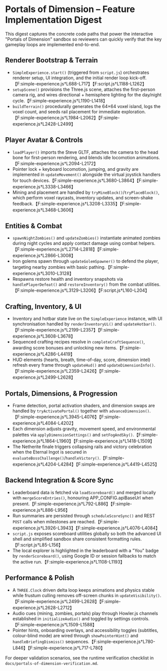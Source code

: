 # Portals of Dimension – Feature Implementation Digest

This digest captures the concrete code paths that power the interactive "Portals of Dimension" sandbox so reviewers can quickly verify that the key gameplay loops are implemented end-to-end.

## Renderer Bootstrap & Terrain
- `SimpleExperience.start()` (triggered from `script.js`) orchestrates renderer setup, UI integration, and the initial render loop kick-off.【F:simple-experience.js†L688-L717】【F:script.js†L1188-L1262】
- `setupScene()` provisions the Three.js scene, attaches the first-person camera rig, and wires directional + hemisphere lighting for the day/night cycle.【F:simple-experience.js†L1190-L1418】
- `buildTerrain()` procedurally generates the 64×64 voxel island, logs the voxel count, and seeds rail placement for immediate exploration.【F:simple-experience.js†L1984-L2062】【F:simple-experience.js†L2428-L2499】

## Player Avatar & Controls
- `loadPlayer()` imports the Steve GLTF, attaches the camera to the head bone for first-person rendering, and blends idle locomotion animations.【F:simple-experience.js†L2094-L2172】
- Pointer lock + keyboard locomotion, jumping, and gravity are implemented in `updateMovement()` alongside the virtual joystick handlers for touch devices.【F:simple-experience.js†L3680-L3864】【F:simple-experience.js†L3338-L3466】
- Mining and placement are handled by `tryMineBlock()`/`tryPlaceBlock()`, which perform voxel raycasts, inventory updates, and screen-shake feedback.【F:simple-experience.js†L3208-L3335】【F:simple-experience.js†L3468-L3606】

## Entities & Combat
- `spawnNightZombies()` and `updateZombies()` instantiate animated zombies during night cycles and apply contact damage using combat helpers.【F:simple-experience.js†L2714-L2818】【F:simple-experience.js†L2866-L3008】
- Iron golems spawn through `updateGolemSpawner()` to defend the player, targeting nearby zombies with basic pathing.【F:simple-experience.js†L3010-L3128】
- Respawns restore health and inventory snapshots via `handlePlayerDefeat()` and `restoreInventory()` from the combat utilities.【F:simple-experience.js†L3129-L3206】【F:script.js†L160-L204】

## Crafting, Inventory, & UI
- Inventory and hotbar state live on the `SimpleExperience` instance, with UI synchronisation handled by `renderInventoryUi()` and `updateHotbar()`.【F:simple-experience.js†L2199-L2357】【F:simple-experience.js†L3608-L3678】
- Sequenced crafting recipes resolve in `completeCraftSequence()`, awarding score bonuses and unlocking new items.【F:simple-experience.js†L4286-L4419】
- HUD elements (hearts, breath, time-of-day, score, dimension intel) refresh every frame through `updateHud()` and `updateDimensionInfo()`.【F:simple-experience.js†L2359-L2426】【F:simple-experience.js†L2499-L2628】

## Portals, Dimensions, & Progression
- Frame detection, portal activation shaders, and dimension swaps are handled by `tryActivatePortal()` together with `advanceDimension()`.【F:simple-experience.js†L3945-L4076】【F:simple-experience.js†L4084-L4202】
- Each dimension adjusts gravity, movement speed, and environmental palettes via `applyDimensionSettings()` and `setFogAndSky()`.【F:simple-experience.js†L1864-L1960】【F:simple-experience.js†L1418-L1509】
- The Netherite finale triggers collapsing rails and victory celebration when the Eternal Ingot is secured in `evaluateBossChallenge()`/`handleVictory()`.【F:simple-experience.js†L4204-L4284】【F:simple-experience.js†L4419-L4525】

## Backend Integration & Score Sync
- Leaderboard data is fetched via `loadScoreboard()` and merged locally with `mergeScoreEntries()`, honouring APP_CONFIG.apiBaseUrl when present.【F:simple-experience.js†L792-L886】【F:simple-experience.js†L886-L956】
- Run summaries are persisted through `scheduleScoreSync()` and REST `POST` calls when milestones are reached.【F:simple-experience.js†L3926-L3943】【F:simple-experience.js†L4076-L4084】
- `script.js` exposes scoreboard utilities globally so both the advanced UI shell and simplified sandbox share consistent formatting rules.【F:script.js†L85-L156】
- The local explorer is highlighted in the leaderboard with a "You" badge by `renderScoreboard()`, using Google ID or session fallbacks to match the active run.【F:simple-experience.js†L1108-L1193】

## Performance & Polish
- A `THREE.Clock` driven delta loop keeps animations and physics stable while frustum culling removes off-screen chunks in `updateVisibility()`.【F:simple-experience.js†L2499-L2628】【F:simple-experience.js†L2628-L2712】
- Audio cues (mining, zombies, portals) play through Howler.js channels established in `initializeAudio()` and toggled by settings controls.【F:simple-experience.js†L1509-L1588】
- Pointer hints, onboarding overlays, and accessibility toggles (subtitles, colour-blind mode) are wired through `showPointerHint()` and `handleBriefingDismiss()` sequences.【F:simple-experience.js†L780-L846】【F:simple-experience.js†L717-L780】

For deeper validation scenarios, see the runtime verification checklist in `docs/portals-of-dimension-verification.md`.
